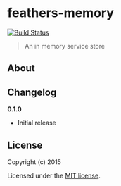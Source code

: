 # feathers-memory

[![Build Status](https://travis-ci.org/feathersjs/feathers-memory.png?branch=master)](https://travis-ci.org/feathersjs/feathers-memory)

> An in memory service store

## About


## Changelog

__0.1.0__

- Initial release

## License

Copyright (c) 2015

Licensed under the [MIT license](LICENSE).
